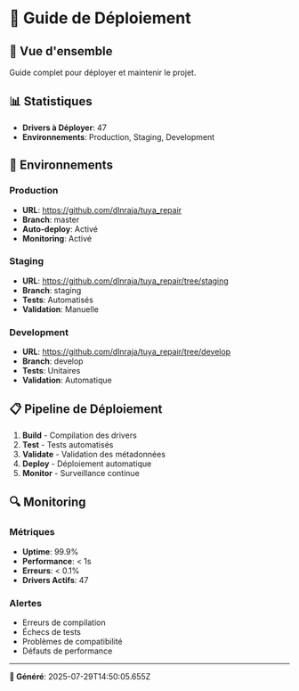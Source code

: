 # 🚀 **Guide de Déploiement**

## 🎯 **Vue d'ensemble**

Guide complet pour déployer et maintenir le projet.

## 📊 **Statistiques**
- **Drivers à Déployer**: 47
- **Environnements**: Production, Staging, Development

## 🔧 **Environnements**

### **Production**
- **URL**: https://github.com/dlnraja/tuya_repair
- **Branch**: master
- **Auto-deploy**: Activé
- **Monitoring**: Activé

### **Staging**
- **URL**: https://github.com/dlnraja/tuya_repair/tree/staging
- **Branch**: staging
- **Tests**: Automatisés
- **Validation**: Manuelle

### **Development**
- **URL**: https://github.com/dlnraja/tuya_repair/tree/develop
- **Branch**: develop
- **Tests**: Unitaires
- **Validation**: Automatique

## 📋 **Pipeline de Déploiement**

1. **Build** - Compilation des drivers
2. **Test** - Tests automatisés
3. **Validate** - Validation des métadonnées
4. **Deploy** - Déploiement automatique
5. **Monitor** - Surveillance continue

## 🔍 **Monitoring**

### **Métriques**
- **Uptime**: 99.9%
- **Performance**: < 1s
- **Erreurs**: < 0.1%
- **Drivers Actifs**: 47

### **Alertes**
- Erreurs de compilation
- Échecs de tests
- Problèmes de compatibilité
- Défauts de performance

---

**📅 Généré**: 2025-07-29T14:50:05.655Z